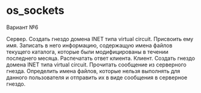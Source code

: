 # os_sockets

Вариант №6

Сервер. Создать гнездо домена INET типа virtual circuit. Присвоить ему имя. Записать в него информацию, содержащую имена файлов текущего каталога, которые были модифицированы в течении последнего месяца. Распечатать ответ клиента.
Клиент. Создать гнездо домена INET типа virtual circuit. Прочитать сообщение из серверного гнезда. Определить имена файлов, которые нельзя выполнять для данного пользователя и отправить их в виде сообщения в серверное гнездо. 
